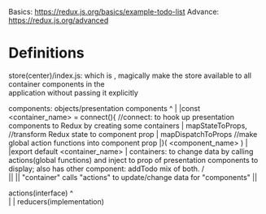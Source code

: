 Basics:
https://redux.js.org/basics/example-todo-list
Advance:
https://redux.js.org/advanced

Definitions
======================
store(center)/index.js: which is <Prodiver>, magically make the store available to all container components in the    
                        application without passing it explicitly


components: objects/presentation components
          ^
          |
          |const <container_name> = connect(){ //connect: to hook up presentation components to Redux by creating some containers
          |  mapStateToProps,                  //transform Redux state to component prop
          |  mapDispatchToProps                //make global action functions into component prop
          |}( <component_name> )
          |
          |export default <container_name>
          |
containers: to change data by calling actions(global functions) and inject to prop of presentation components to display;
            also has other component: addTodo mix of both.
    /\
    ||
    || "container" calls "actions" to update/change data for "components"
    ||

actions(interface)
        ^   
        |
        |
reducers(implementation)
